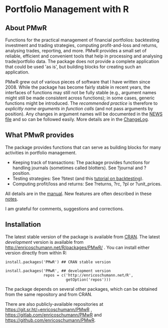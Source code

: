 # Portfolio Management with R



## About PMwR

Functions for the practical management of financial
portfolios: backtesting investment and trading strategies,
computing profit-and-loss and returns, analysing trades,
reporting, and more. PMwR provides a small set of reliable,
efficient and convenient tools that help in processing and
analysing trade/portfolio data. The package does not
provide a complete application that could be used 'as is',
but building blocks for creating such an application.

PMwR grew out of various pieces of software that I have
written since 2008. While the package has become fairly
stable in recent years, the interfaces of functions may still
not be fully stable (e.g., argument names might still be
made consistent across functions); in some cases, generic
functions might be introduced. The *recommended* *practice*
is therefore to *explicitly* *name* *arguments* *in*
*function* *calls* (and not pass arguments by
position). Any changes in argument names will be documented
in the
[NEWS file](http://enricoschumann.net/R/packages/PMwR/NEWS) and
so can be followed easily. More details are in the
[ChangeLog](http://enricoschumann.net/R/packages/PMwR/ChangeLog).



## What PMwR provides

The package provides functions that can serve as building
blocks for many activities in portfolio management.

- Keeping track of transactions: The package provides
     functions for handling journals (sometimes called
     blotters). See ?journal and ?position.
- Testing strategies: See ?btest (and this
  [tutorial on backtesting](https://papers.ssrn.com/sol3/papers.cfm?abstract_id=3374195)).
- Computing profit/loss and returns: See ?returns,
     ?rc, ?pl or ?unit_prices.

All details are in the
[manual](http://enricoschumann.net/R/packages/PMwR/manual/PMwR.html).
New features are often described in these
[notes](http://enricoschumann.net/notes/PMwR/).

I am grateful for comments, suggestions and corrections.



## Installation

The latest stable version of the package is available from
[CRAN](https://cran.r-project.org/package=PMwR).  The
latest *development* version is available from
http://enricoschumann.net/R/packages/PMwR/ . You can
install either version directly from within R:

    install.packages('PMwR') ## CRAN stable version

    install.packages('PMwR', ## development version
                     repos = c('http://enricoschumann.net/R',
                               getOption('repos')))

The package depends on several other packages, which
can be obtained from the same repository and from CRAN.

There are also publicly-available repositories at
https://git.sr.ht/~enricoschumann/PMwR ,
https://gitlab.com/enricoschumann/PMwR and
https://github.com/enricoschumann/PMwR.
